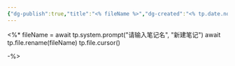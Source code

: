 ```yaml
---
{"dg-publish":true,"title":"<% fileName %>","dg-created":"<% tp.date.now(\"YYYY-MM-DDTHH:mm:ss.SSS+08:00\") %>","tags":[""],"permalink":"/模板/文章模板/","dgPassFrontmatter":true}
---
```


<%* 
fileName = await tp.system.prompt("请输入笔记名", "新建笔记") 
await tp.file.rename(fileName) 
tp.file.cursor() 

-%>
